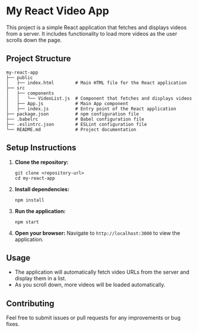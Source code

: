 # My React Video App

This project is a simple React application that fetches and displays videos from a server. It includes functionality to load more videos as the user scrolls down the page.

## Project Structure

```
my-react-app
├── public
│   ├── index.html        # Main HTML file for the React application
├── src
│   ├── components
│   │   └── VideoList.js  # Component that fetches and displays videos
│   ├── App.js            # Main App component
│   ├── index.js          # Entry point of the React application
├── package.json          # npm configuration file
├── .babelrc              # Babel configuration file
├── .eslintrc.json        # ESLint configuration file
└── README.md             # Project documentation
```

## Setup Instructions

1. **Clone the repository:**
   ```
   git clone <repository-url>
   cd my-react-app
   ```

2. **Install dependencies:**
   ```
   npm install
   ```

3. **Run the application:**
   ```
   npm start
   ```

4. **Open your browser:**
   Navigate to `http://localhost:3000` to view the application.

## Usage

- The application will automatically fetch video URLs from the server and display them in a list.
- As you scroll down, more videos will be loaded automatically.

## Contributing

Feel free to submit issues or pull requests for any improvements or bug fixes.